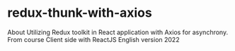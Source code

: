 # redux-thunk-with-axios
About Utilizing Redux toolkit in React application with Axios for asynchrony. From course Client side with ReactJS English version 2022
